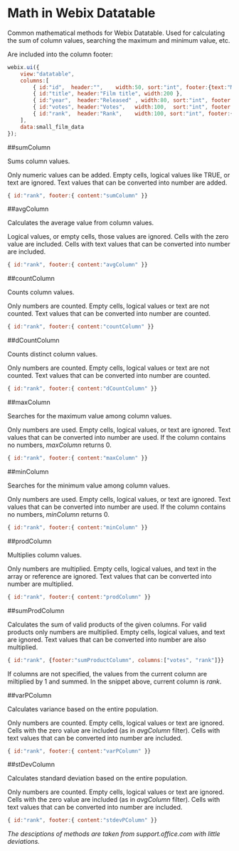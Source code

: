 Math in Webix Datatable
=================

Common mathematical methods for Webix Datatable. Used for calculating the sum of column values, searching the maximum and minimum value, etc. 

Are included into the column footer:

~~~js
webix.ui({
	view:"datatable", 
	columns:[
		{ id:"id",  header:"",    width:50, sort:"int", footer:{text:"Max, min, stdevp:", colspan:2}},
		{ id:"title", header:"Film title", width:200 },
		{ id:"year",  header:"Released" , width:80, sort:"int", footer:{ content:"maxColumn" }},
		{ id:"votes", header:"Votes",   width:100,  sort:"int", footer:{ content:"minColumn" }},
		{ id:"rank",  header:"Rank",    width:100, sort:"int", footer:{ content:"stDevPColumn"}}
	],
	data:small_film_data
});
~~~

##sumColumn

Sums column values.

Only numeric values can be added. Empty cells, logical values like TRUE, or text are ignored.
Text values that can be converted into number are added.

~~~js
{ id:"rank", footer:{ content:"sumColumn" }}
~~~

##avgColumn

Calculates the average value from column values.

Logical values, or empty cells, those values are ignored. Cells with the zero value are included.
Cells with text values that can be converted into number are included.

~~~js
{ id:"rank", footer:{ content:"avgColumn" }}
~~~

##countColumn

Counts column values.

Only numbers are counted. Empty cells, logical values or text are not counted. 
Text values that can be converted into number are counted.

~~~js
{ id:"rank", footer:{ content:"countColumn" }}
~~~

##dCountColumn

Counts distinct column values.

Only numbers are counted. Empty cells, logical values or text are not counted. 
Text values that can be converted into number are counted.

~~~js
{ id:"rank", footer:{ content:"dCountColumn" }}
~~~

##maxColumn

Searches for the maximum value among column values.

Only numbers are used. Empty cells, logical values, or text are ignored.
Text values that can be converted into number are used.
If the column contains no numbers, *maxColumn* returns 0.

~~~js
{ id:"rank", footer:{ content:"maxColumn" }}
~~~

##minColumn

Searches for the minimum value among column values.

Only numbers are used. Empty cells, logical values, or text are ignored.
Text values that can be converted into number are used.
If the column contains no numbers, *minColumn* returns 0.

~~~js
{ id:"rank", footer:{ content:"minColumn" }}
~~~

##prodColumn

Multiplies column values.

Only numbers are multiplied. Empty cells, logical values, and text in the array or reference are ignored.
Text values that can be converted into number are multiplied.

~~~js
{ id:"rank", footer:{ content:"prodColumn" }}
~~~

##sumProdColumn

Calculates the sum of valid products of the given columns. 
For valid products only numbers are multiplied. Empty cells, logical values, and text  are ignored.
Text values that can be converted into number are also multiplied.

~~~js
{ id:"rank", {footer:"sumProductColumn", columns:["votes", "rank"]}}
~~~

If columns are not specified, the values from the current column are miltiplied by 1 and summed. In the snippet above, current column is *rank*.

##varPColumn

Calculates variance based on the entire population.

Only numbers are counted. Empty cells, logical values or text are ignored. 
Cells with the zero value are included (as in *avgColumn* filter).
Cells with text values that can be converted into number are included.

~~~js
{ id:"rank", footer:{ content:"varPColumn" }}
~~~

##stDevColumn

Calculates standard deviation based on the entire population.

Only numbers are counted. Empty cells, logical values or text are ignored.
Cells with the zero value  are included  (as in *avgColumn* filter).
Cells with text values that can be converted into number are included.

~~~js
{ id:"rank", footer:{ content:"stdevPColumn" }}
~~~

*The desciptions of methods are taken from support.office.com with little deviations.*
